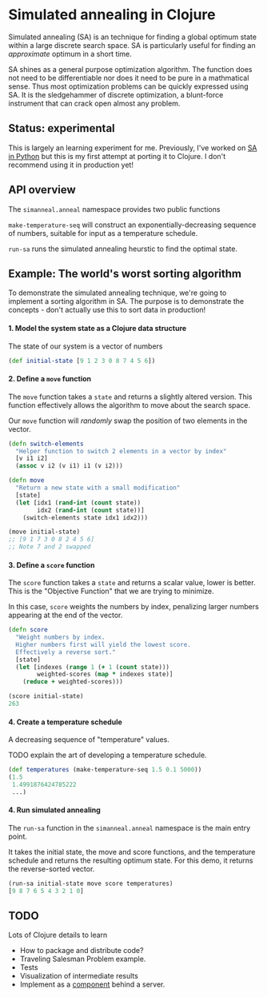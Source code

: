 # Simulated annealing in Clojure

Simulated annealing (SA) is an technique for finding a global optimum state within
a large discrete search space. SA is particularly useful for finding an *approximate* optimum in a short time.

SA shines as a general purpose optimization algorithm. The function does not need to be differentiable
nor does it need to be pure in a mathmatical sense.
Thus most optimization problems can be quickly expressed using SA. It is the sledgehammer of
discrete optimization, a blunt-force instrument that can crack open almost any problem.


## Status: experimental

This is largely an learning experiment for me.
Previously, I've worked on [SA in Python](https://github.com/perrygeo/simanneal) but this is
my first attempt at porting it to Clojure. I don't recommend using it in production yet!

## API overview

The `simanneal.anneal` namespace provides two public functions

`make-temperature-seq` will construct an exponentially-decreasing sequence of numbers, suitable for input
as a temperature schedule.

`run-sa` runs the simulated annealing heurstic to find the optimal state.


## Example: The world's worst sorting algorithm

To demonstrate the simulated
annealing technique, we're going to implement a sorting algorithm in SA.
The purpose is to demonstrate the concepts - don't actually use this to sort data in production!


#### 1. Model the system state as a Clojure data structure

The state of our system is a vector of numbers

```clojure
(def initial-state [9 1 2 3 0 8 7 4 5 6])
```

#### 2. Define a `move` function

The `move` function takes a `state` and returns a slightly altered version.
This function effectively allows the algorithm to move about the search space.

Our `move` function will *randomly* swap the position of two elements in the vector.

```clojure
(defn switch-elements
  "Helper function to switch 2 elements in a vector by index"
  [v i1 i2]
  (assoc v i2 (v i1) i1 (v i2)))

(defn move
  "Return a new state with a small modification"
  [state]
  (let [idx1 (rand-int (count state))
        idx2 (rand-int (count state))]
    (switch-elements state idx1 idx2)))

(move initial-state)
;; [9 1 7 3 0 8 2 4 5 6]
;; Note 7 and 2 swapped
```

#### 3. Define a `score` function

The `score` function takes a `state` and returns a scalar value, lower is better.
This is the "Objective Function" that we are trying to minimize.

In this case, `score` weights the numbers by index, penalizing larger numbers
appearing at the end of the vector.

```clojure
(defn score
  "Weight numbers by index.
  Higher numbers first will yield the lowest score.
  Effectively a reverse sort."
  [state]
  (let [indexes (range 1 (+ 1 (count state)))
        weighted-scores (map * indexes state)]
    (reduce + weighted-scores)))

(score initial-state)
263
```

#### 4. Create a temperature schedule

A decreasing sequence of "temperature" values.

TODO explain the art of developing a temperature schedule.

```clojure
(def temperatures (make-temperature-seq 1.5 0.1 5000))
(1.5
 1.4991876424785222
 ...)
```

#### 4. Run simulated annealing

The `run-sa` function in the `simanneal.anneal` namespace is the main entry point.

It takes the initial state, the move and score functions, and the temperature schedule and
returns the resulting optimum state. For this demo, it returns the reverse-sorted vector.

```clojure
(run-sa initial-state move score temperatures)
[9 8 7 6 5 4 3 2 1 0]
```



## TODO

Lots of Clojure details to learn

* How to package and distribute code?
* Traveling Salesman Problem example.
* Tests
* Visualization of intermediate results
* Implement as a [component](https://github.com/stuartsierra/component) behind a server.
